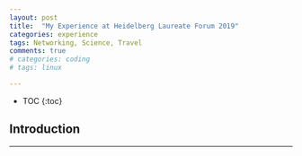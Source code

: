 ```yaml
---
layout: post
title:  "My Experience at Heidelberg Laureate Forum 2019"
categories: experience
tags: Networking, Science, Travel
comments: true
# categories: coding
# tags: linux

---
```


* TOC
{:toc}
<!-- 
![](/img/hlf/main.JPG)
<p align="center">My Picture</p> -->

## Introduction
<!-- Today is the deadline to apply to attend the Heidelberg Laureate Forum(HLF) 2020, one may ask why am I writing now ? few hours to the official close ? Well read below, I have a story. 

Sincerely, I've been extremely busy recently, that one of the reason I'm writing now, but one other thing is that my application to the HLF19 was special as I made my application few hours to the deadline. By the way since my experience with HLF one of my friend has decided to always submit all is applications few hours to the deadline :).  

I got introduced to HLF during my Msc at the African Institute for Mathematical Science in South Africa, Cape Town, specifically during a talk by Professor Prof Bernd Schroers from Heriot-Watt University.

I'm a kind of student that when I get a news(information), I go directly online to get more details on it, unfortunately(fortunately) the deadline for the HLF 2019 was few hours from the time I knew about the conference, but I decided to give it a try and secure an opportunity to meet the laureates. 

---

## Acceptance 
After few months waiting, I finally got accepted to attend the HLF19, this was my first travelling experience outside africa  and I was much looking forward to attend the conference. 

![](/img/hlf/Acceptance.png)
<p align="center">Acceptance Email</p>

## Experience
The experience was amazing, my first international conference. I went to HLF with some target in mind including talking to Yoshua Bengio and we spent some time discussing the progress in the field of Natural Language processing while having our supper, it was amazing to spent such a time with one who is considered to be one of the father of Deep Learning. My second target was to discuss with Jeff Dean about the work and his personal journey in tech as well as how he got into Google.

![](/img/hlf/yoshua.jpg)
<p align="center">Yoshua Bengio</p>

## Conclusion 
The is much more to say, about HLF19, but the reason for this post is to motivate you to finish your application, to give you a fell on how it looks to be accepted and attend the conference. 

Remember the deadline is in few hours from now, don't let this opportunity go.  -->

---

<!-- In June, Mary and I had the opportunity to meet up with Melanie at her main field site, [Knight Inlet Lodge](https://www.grizzlytours.com/). The lodge is [located](https://www.google.com/maps/place/Knight+Inlet+Grizzly+Bear+viewing/@50.7914484,-134.6958037,5z/data=!4m5!3m4!1s0x547cd23d246896c3:0xbc93e452b908a230!8m2!3d50.6767362!4d-125.7253013) in Glendale Cove, along the Knight Inlet in southwest British Columbia. We stayed at the lodge for 3 days and 2 nights (June 17-19) to sync up with Melanie on the BearID Project, to visit some of the camera trap installations, and to see some brown bears!

![](/assets/into-the-field/team_photo_KIL.jpg "BearID Project Team photo at Knight Inlet Lodge")
<p align="center">BearID Project team at Knight Inlet Lodge</p>

## Knight Inlet Lodge

![Knight Inlet Lodge](/assets/into-the-field/knight_inlet_lodge.jpg){:align="right" style="margin-right:20px; margin-bottom:0px;"} The [Knight Inlet Lodge](https://www.grizzlytours.com/) is a great place to see brown bears! It is a completely floating facility, anchored near one shore of Glendale Cove. The lodge is only accessible by float plane or by sea. Apparently, most of the floating lodge was purchased from a fishing lodge near Vancouver Island and towed to its current location in 2012. There was a lodge in the Glendale Cove location prior to 2012, but it burned down due to a careless guest smoking a cigarette.

In 2017, the lodge [was purchased](http://www.coastforest.org/nanwakolas-acquisition-knight-inlet-lodge/) by the [Nanwakolas Council](http://www.nanwakolas.com/), a First Nations controlled entity mandated with securing economic development opportunities for the benefit of its five limited partner First Nations. One of the First Nations groups also maintain a set of trail cameras on their lands, and provide data to Melanie for her research and for the BearID Project.

## Day 1: June 17, 2019

![](/assets/into-the-field/lenore_with_cubs.jpg)
<p align="center">Lenore with yearling cubs</p>

For our first day at the lodge we had a fairly fixed schedule. We arrived by float plane from Campbell River in the late morning. We immediately went on a tour of the facilities while the staff handled luggage and departing guests. In June, the bears are mainly using the estuary, so the next step was an introductory estuary tour on a small boat. The boat holds up to 6 guests and a guide. The guide took us across the cove where we found Lenore and her 2 yearling cubs. After watching them forage along the shore for a while, we moved further toward the mouth of the cove where we found Lillian. After about an hour on the estuary, we headed back at the lodge just in time for lunch. After lunch we went out on a larger boat for a Knight Inlet cruise. We sped up the inlet, stopping at waterfalls and various sites along the way.

![](/images/Acceptance.png)
<p align="center">Acceptance notification</p>

![Knight Inlet Lodge](/assets/into-the-field/mel_mary_amber.jpg){:align="right" style="margin-right:20px; margin-bottom:0px;"}  After cruising the inlet, we had a short break back at the lodge. Then we were back on the estuary looking for bears. Melanie was able to join our tour to provide some additional commentary. She knows the bears quite well and was able to tell us some of their histories. In a little under 2 hours we saw Lenore and cubs, Lillian, Flora, Amber and Bella. We also saw a black bear that was hanging out near the lodge. Back at the lodge, we had time to freshen up before happy hour. During happy hour, you have a chance to select your activities for the next day. Besides bear viewing, activities include boat tours of Knight Inlet, whale watching, kayaking and various walking tours. Happy hour was followed by a very nice dinner, including wine and desert. After dinner every night, there is a evening presentation from one of the guides.

![BearID Presentation](/assets/into-the-field/BearID_presentation.png){:align="left" style="margin-right:20px; margin-bottom:0px;"} On this particular evening, **we** were the presenters. Melanie, Mary and I gave an overview of the BearID Project to the staff and guests. Melanie described the need for monitoring bear populations and the challenges with monitoring them non-invasively. She described how she utilizes camera traps to help with this task, but that consistently identifying bears in the videos is difficult. This is when we introduced the BearID application. At this point, I gave a high level overview of machine learning and explained the process we use in the BearID application. I'm not sure if everyone was able to follow along, but at least they enjoyed the photos and the clips from camera traps.

## Day 2: June 18, 2019

![Toffee](/assets/into-the-field/toffee.jpg){:align="right" style="margin-right:20px; margin-bottom:0px;"} On our second morning, we went out on the estuary tour with our guide, Anna. The tide was low and we saw a number of bears foraging for mollusks and crustaceans among the rocks and on pilings. Once again we saw Lenore and her cubs. We saw Toffee, the only male we saw on the trip, who was seemingly being followed by both Lillian and Flora. Lenore was very mindful of Toffee. Every time he would come her way, she and the cubs would scamper away. Further along the estuary we also ran across Cleo foraging along the shoreline.

After the morning tour, Mary and I met with Melanie to discuss our project and the paper we are planning to write. After lunch, Melanie took us to see some of the camera trap setups. We took a boat across the cove to where they have some trucks and a mini bus. Melanie took us in a research truck.

![](/assets/into-the-field/research_truck.jpg)
<p align="center">Riding in the research truck</p>

![Mel changing a camera](/assets/into-the-field/mel_camera.jpg){:align="left" style="margin-right:20px; margin-bottom:0px;"} Many of the camera traps are placed near the road or along heavily traveled bear trails. A couple are on bridges which cross the river and creeks. We stopped at some of the cameras along the road to swap out the memory cards and batteries. ![Viewing platform](/assets/into-the-field/viewing_platform.jpg){:align="right" style="margin-right:20px; margin-bottom:0px;"} We continued along the road until we reached the viewing platform which is near where the bears fish for salmon on the Glendale River. The platform is not in use this early in the season as the salmon hadn't started running there yet. It is similar to how I imagine the one at Brooks Falls must be. There are also a couple of viewing areas along the road up to the main platform.

![Team photo with a trail camera](/assets/into-the-field/team_photo_camera.jpg){:align="left" style="margin-right:20px; margin-bottom:0px;"} On the way back down from the viewing platform to the inlet, we stopped at a few more camera sites. Some of the cameras were a couple hundred yards from the road. We had to walk along the bear trails to get to them. Fortunately we didn't encounter any of the bears while we were out. Melanie also showed us some hair snares, which are basically a few strands of barbed wire wrapped around or strung between trees. The purpose of these snares is to catch hair samples from passing bears which can then be used for DNA testing.

![Black bear](/assets/into-the-field/black_bear.jpg){:align="right" style="margin-right:20px; margin-bottom:0px;"} We were back at the lodge in time for happy hour and dinner. On the way from dinner to the nightly presentation, we saw another black bear behind the lodge. The presentation was about tree communication via a fungal network under the ground (see this related [story from the BBC](http://www.bbc.com/earth/story/20141111-plants-have-a-hidden-internet)). Even though it was still light after the presentation, we were ready to hit the hay. After all, we would have another early start on our third and final day at Knight Inlet.

## Day 3: June 19, 2019

![](/assets/into-the-field/rainbow.jpg)
<p align="center">Rainbow over Glendale Cove</p>

![Cleo](/assets/into-the-field/cleo.jpg){:align="right" style="margin-right:20px; margin-bottom:0px;"} Our last day at Knight Inlet Lodge started with a rainbow over Glendale Cove. We joined another morning estuary tour, this time guided by Bryn. We did not find a pot of gold at the end of the rainbow, but we did find Cleo. She was rambling along the shoreline across from the lodge, flipping rocks in search of breakfast. It's amazing to see these bears flip over huge rocks as if they weigh nothing. It gives you some perspective on their strength and agility.

![Bald eagle fishing](/assets/into-the-field/eagle.jpg){:align="left" style="margin-right:20px; margin-bottom:0px;"} In addition to Cleo, we saw another bear eating barnacles off of the pilings. We also saw a number of birds, including a bald eagle fishing. It was quite successful in snatching a good sized fish from the water. If flew to the top of a piling and ate its well earned breakfast.

That final tour went by way too quickly. Before we knew it, we we on a float plane back to Campbell River. Of course we wish the trip to the lodge was longer, but we had a great time. Overall, we saw 9 brown bears: 6 adult females, 1 adult male and 2 yearlings (Lenore's cubs). We were familiar with the bears' names, and had seen lots of photos, but we were not able to identify them ourselves. This gave us a new appreciation for what we are trying to accomplish with the BearID Project.

We hope to visit Knight Inlet Lodge again. In the mean time we will be hard at work writing a paper on how far we have come as well as working to improve the application. Hopefully the next time we visit, our application will be able to identify all the bears we see. -->
